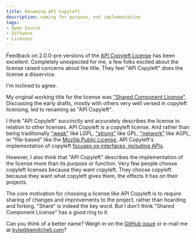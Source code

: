 ```yaml
---
title: Renaming API Copyleft
description: naming for purpose, not implementation
tags:
- Open Source
- Software
- Licenses
---
```


Feedback on 2.0.0-pre versions of the [API Copyleft License](https://apicopyleft.com) has been excellent.  Completely unexpected for me, a few folks excited about the license raised concerns about the title.  They feel "API Copyleft" does the license a disservice.

I'm inclined to agree.

My original working title for the license was ["Shared Component License"](https://writing.kemitchell.com/2019/01/12/Shared-Component-License.html).  Discussing the early drafts, mostly with others very well versed in copyleft licensing, led to renaming as "API Copyleft".

I think "API Copyleft" succinctly and accurately describes the license in relation to other licenses.  API Copyleft _is_ a copyleft license.  And rather than being traditionally ["weak"](https://blueoakcouncil.org/copyleft#weak-copyleft-family) like LGPL, ["strong"](https://blueoakcouncil.org/copyleft#strong-copyleft-family) like GPL, ["network"](https://blueoakcouncil.org/copyleft#network-copyleft-family) like AGPL, or "file-based" like the [Mozilla Public License](https://www.mozilla.org/en-US/MPL/2.0/), API Copyleft's implementation of copyleft [focuses on interfaces, including APIs](https://apicopyleft.com/versions/2.0.0-pre.3.html#applications).

However, I also think that "API Copyleft" describes the implementation of the license more than its purpose or function.  Very few people choose copyleft licenses because they want copyleft.  They choose copyleft because they want what copyleft gives them, the effects it has on their projects.

The core motivation for choosing a license like API Copyleft is to require sharing of changes and improvements to the project, rather than hoarding and forking.  "Share" is indeed the key word.  But I don't think "Shared Component License" has a good ring to it.

Can you think of a better name?  Weigh in on the [GitHub issue](https://writing.kemitchell.com/2020/01/13/Renaming-API-Copyleft.html) or e-mail me at [kyle@kemitchell.com](mailto:kyle@kemitchell.com?subject=Renaming%20API%20Copyleft)?
